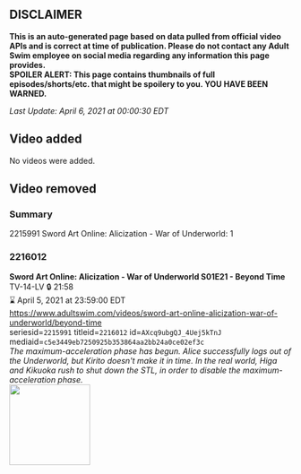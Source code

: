 ## DISCLAIMER
**This is an auto-generated page based on data pulled from official video APIs and is correct at time of publication. Please do not contact any Adult Swim employee on social media regarding any information this page provides.**  
**SPOILER ALERT: This page contains thumbnails of full episodes/shorts/etc. that might be spoilery to you. YOU HAVE BEEN WARNED.**  

_Last Update: April 6, 2021 at 00:00:30 EDT_
## Video added
No videos were added.  
## Video removed
### Summary
2215991 Sword Art Online: Alicization - War of Underworld: 1  
### 2216012
**Sword Art Online: Alicization - War of Underworld S01E21 - Beyond Time**  
TV-14-LV 🔒 21:58  
⌛ April 5, 2021 at 23:59:00 EDT  
https://www.adultswim.com/videos/sword-art-online-alicization-war-of-underworld/beyond-time  
seriesid=`2215991` titleid=`2216012` id=`AXcq9ubgQJ_4Uej5kTnJ` mediaid=`c5e3449eb7250925b353864aa2bb24a0ce02ef3c`  
_The maximum-acceleration phase has begun. Alice successfully logs out of the Underworld, but Kirito doesn't make it in time. In the real world, Higa and Kikuoka rush to shut down the STL, in order to disable the maximum-acceleration phase._  
<a href="https://media.cdn.adultswim.com/uploads/20210122/thumbnails/2_211221245583-SAO_WoU_021_BeyondTime.jpg"><img src="https://media.cdn.adultswim.com/uploads/20210122/thumbnails/2_211221245583-SAO_WoU_021_BeyondTime.jpg" height="144px" /></a>
